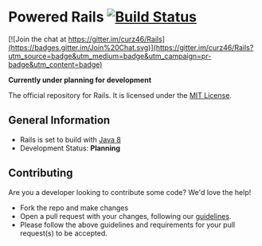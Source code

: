 Powered Rails [![Build Status](https://travis-ci.org/PoweredRails/Rails.svg?branch=master)](https://travis-ci.org/PoweredRails/Rails)
=================

[![Join the chat at https://gitter.im/curz46/Rails](https://badges.gitter.im/Join%20Chat.svg)](https://gitter.im/curz46/Rails?utm_source=badge&utm_medium=badge&utm_campaign=pr-badge&utm_content=badge)

**Currently under planning for development**

The official repository for Rails. It is licensed under the [MIT License]. 

## General Information
* Rails is set to build with [Java 8] 
* Development Status: **Planning**

## Contributing
Are you a developer looking to contribute some code? We'd love the help!
* Fork the repo and make changes
* Open a pull request with your changes, following our [guidelines](CONTRIBUTING.md).
* Please follow the above guidelines and requirements for your pull request(s) to be accepted.

[MIT License]: https://opensource.org/licenses/MIT
[API]: https://github.com/PoweredRails/RailsAPI/
[Java 8]: http://www.oracle.com/technetwork/java/javase/overview/java8-2100321.html